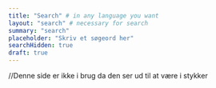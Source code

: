 ```yaml
---
title: "Search" # in any language you want
layout: "search" # necessary for search
summary: "search"
placeholder: "Skriv et søgeord her"
searchHidden: true
draft: true
---
```

//Denne side er ikke i brug da den ser ud til at være i stykker